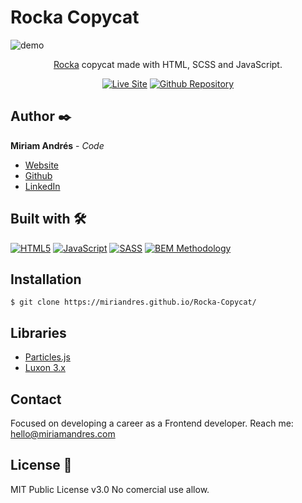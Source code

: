 # Rocka Copycat
![demo](https://user-images.githubusercontent.com/86624207/180652552-e6ee0e80-e235-4a31-bca1-1a987845490f.gif)

<div align="center">
  
  [Rocka](https://rocka.co/) copycat made with HTML, SCSS and JavaScript.

  [![Live Site](https://img.shields.io/static/v1?label=&message=Live%20Site&color=3a85c6&style=for-the-badge)](https://miriandres.github.io/Rocka-Copycat/)
  [![Github Repository](https://img.shields.io/static/v1?label=&message=Github%20Repository&color=3a85c6&style=for-the-badge&logo=github&logoColor=white)](https://github.com/miriandres/Rocka-Copycat)
  
</div>

## Author ✒️
**Miriam Andrés** - *Code*
* [Website](https://miriamandres.com)
* [Github](https://github.com/miriandres)
* [LinkedIn](www.linkedin.com/in/miriandres)

## Built with 🛠️
[![HTML5](https://img.shields.io/badge/HTML5-E34F26?style=for-the-badge&logo=html5&logoColor=white)](https://www.w3schools.com/html/)
[![JavaScript](https://img.shields.io/static/v1?label=&message=JavaScript&color=f7df1e&logo=javascript&logoColor=black&style=for-the-badge)](https://www.javascript.com/)
[![SASS](https://img.shields.io/static/v1?label=&message=SASS&color=CC6699&logo=sass&logoColor=white&style=for-the-badge)](https://www.typescriptlang.org/)
[![BEM Methodology](https://img.shields.io/static/v1?label=&message=BEM%20Methodology&color=17A1E6&logo=bem&logoColor=white&style=for-the-badge)](http://getbem.com/)

## Installation
```
$ git clone https://miriandres.github.io/Rocka-Copycat/
```

## Libraries
* [Particles.js](https://vincentgarreau.com/particles.js/)
* [Luxon 3.x](https://moment.github.io/luxon/#/)

## Contact
Focused on developing a career as a Frontend developer. Reach me: hello@miriamandres.com

## License 📄
MIT Public License v3.0
No comercial use allow.